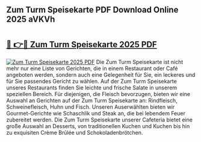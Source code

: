 ## Zum Turm Speisekarte PDF Download Online 2025 aVKVh

# <h2><a href="http://gceghv.nevu.top/?p=Zum+Turm+Speisekarte">🔗 👉🔴 Zum Turm Speisekarte 2025 PDF</a></h2>

[![Zum Turm Speisekarte 2025 PDF](https://i.imgur.com/dBaPXMq.png)](http://gceghv.nevu.top/?p=Zum+Turm+Speisekarte)
Die Zum Turm Speisekarte ist nicht mehr nur eine Liste von Gerichten, die in einem Restaurant oder Café angeboten werden, sondern auch eine Gelegenheit für Sie, ein leckeres und für Sie passendes Gericht zu wählen. Auf der Zum Turm Speisekarte unseres Restaurants finden Sie leichte und frische Salate in unserem speziellen Bereich. Für diejenigen, die Fleisch bevorzugen, bieten wir eine Auswahl an Gerichten auf der Zum Turm Speisekarte an: Rindfleisch, Schweinefleisch, Huhn und Fisch. Unseren Auserwählten bieten wir Gourmet-Gerichte wie Schaschlik und Steak an, die bei lebendem Feuer zubereitet werden. Die Zum Turm Speisekarte unserer Cafeteria bietet eine große Auswahl an Desserts, von traditionellen Kuchen und Kuchen bis hin zu exquisiten Crème Brûlée und Schokoladenbrötchen.
